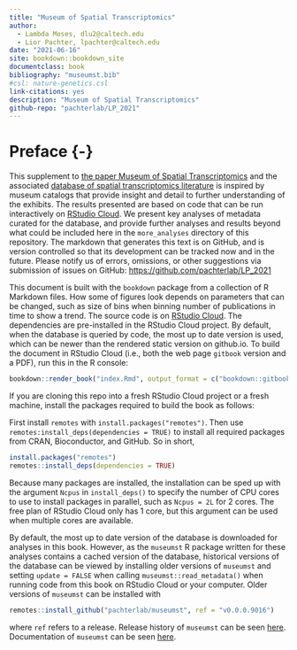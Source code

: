 ```yaml
--- 
title: "Museum of Spatial Transcriptomics"
author: 
  - Lambda Moses, dlu2@caltech.edu
  - Lior Pachter, lpachter@caltech.edu
date: "2021-06-16"
site: bookdown::bookdown_site
documentclass: book
bibliography: "museumst.bib"
#csl: nature-genetics.csl
link-citations: yes
description: "Museum of Spatial Transcriptomics"
github-repo: "pachterlab/LP_2021"
---
```


# Preface {-}

This supplement to [the paper Museum of Spatial Transcriptomics](https://www.biorxiv.org/content/10.1101/2021.05.11.443152v2) and the associated [database of spatial transcriptomics literature](https://docs.google.com/spreadsheets/d/1sJDb9B7AtYmfKv4-m8XR7uc3XXw_k4kGSout8cqZ8bY/edit?usp=sharing) is inspired by museum catalogs that provide insight and detail to further understanding of the exhibits. The results presented are based on code that can be run interactively on [RStudio Cloud](https://rstudio.cloud/project/2492054). We present key analyses of metadata curated for the database, and provide further analyses and results beyond what could be included here in the `more_analyses` directory of this repository. The markdown that generates this text is on GitHub, and is version controlled so that its development can be tracked now and in the future. Please notify us of errors, omissions, or other suggestions via submission of issues on GitHub: https://github.com/pachterlab/LP_2021

This document is built with the `bookdown` package from a collection of R Markdown files. How some of figures look depends on parameters that can be changed, such as size of bins when binning number of publications in time to show a trend. The source code is on [RStudio Cloud](https://rstudio.cloud/project/2492054). The dependencies are pre-installed in the RStudio Cloud project. By default, when the database is queried by code, the most up to date version is used, which can be newer than the rendered static version on github.io. To build the document in RStudio Cloud (i.e., both the web page `gitbook` version and a PDF), run this in the R console:


```r
bookdown::render_book("index.Rmd", output_format = c("bookdown::gitbook", "bookdown::pdf_book"))
```

If you are cloning this repo into a fresh RStudio Cloud project or a fresh machine, install the packages required to build the book as follows:

First install `remotes` with `install.packages("remotes")`. Then use `remotes:install_deps(dependencies = TRUE)` to install all required packages from CRAN, Bioconductor, and GitHub. So in short,


```r
install.packages("remotes")
remotes::install_deps(dependencies = TRUE)
```

Because many packages are installed, the installation can be sped up with the argument `Ncpus` in `install_deps()` to specify the number of CPU cores to use to install packages in parallel, such as `Ncpus = 2L` for 2 cores. The free plan of RStudio Cloud only has 1 core, but this argument can be used when multiple cores are available.

By default, the most up to date version of the database is downloaded for analyses in this book. However, as the `museumst` R package written for these analyses contains a cached version of the database, historical versions of the database can be viewed by installing older versions of `museumst` and setting `update = FALSE` when calling `museumst::read_metadata()` when running code from this book on RStudio Cloud or your computer. Older versions of `museumst` can be installed with


```r
remotes::install_github("pachterlab/museumst", ref = "v0.0.0.9016")
```

where `ref` refers to a release. Release history of `museumst` can be seen [here](https://github.com/pachterlab/museumst/releases). Documentation of `museumst` can be seen [here](https://pachterlab.github.io/museumst/).
